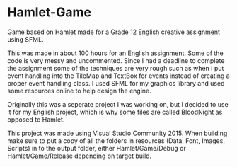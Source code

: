 # Hamlet-Game
Game based on Hamlet made for a Grade 12 English creative assignment using SFML.

This was made in about 100 hours for an English assignment. Some of the code is very messy and uncommented. 
Since I had a deadline to complete the assignment some of the techniques are very rough such as when I put
event handling into the TileMap and TextBox for events instead of creating a proper event handling class.
I used SFML for my graphics library and used some resources online to help design the engine.

Originally this was a seperate project I was working on, but I decided to use it for my English project,
which is why some files are called BloodNight as opposed to Hamlet.

This project was made using Visual Studio Community 2015. When building make sure to put a copy of all the
folders in resources (Data, Font, Images, Scripts) in to the output folder, either Hamlet/Game/Debug or
Hamlet/Game/Release depending on target build.
